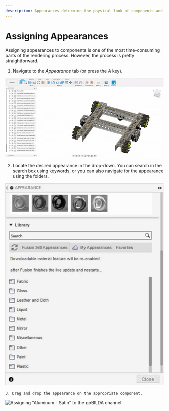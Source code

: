 ```yaml
---
description: Appearances determine the physical look of components and bodies.
---
```


# Assigning Appearances

Assigning appearances to components is one of the most time-consuming parts of the rendering process. However, the process is pretty straightforward.

1. Navigate to the _Appearance_ tab \(or press the _A_ key\).

![Navigating to the &quot;Appearance&quot; tab](../.gitbook/assets/pls.gif)

   2. Locate the desired appearance in the drop-down. You can search in the search box using keywords, or you can also navigate for the appearance using the folders. 

![Make sure you are in the &quot;Fusion 360 Appearances&quot; tab. Otherwise, you may not see them!](../.gitbook/assets/0ebe7295a67f20646c5dbb739d8f229c%20%281%29.gif)

    3. Drag and drop the appearance on the appropriate component. 

![Assigning &quot;Aluminum - Satin&quot; to the goBILDA channel](../.gitbook/assets/b56c0daa959c616bfb8c65d1c891c1ed-1-.gif)



